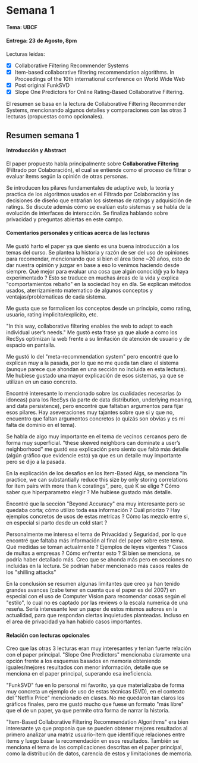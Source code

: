 # Semana 1

#### Tema: UBCF
#### Entrega: 23 de Agosto, 8pm
Lecturas leídas:
- [x] Collaborative Filtering Recommender Systems 
- [x] Item-based collaborative filtering recommendation algorithms. In Proceedings of the 10th international conference on World Wide Web
- [x] Post original FunkSVD
- [x] Slope One Predictors for Online Rating-Based Collaborative Filtering.

El resumen se basa en la lectura de Collaborative Filtering Recommender Systems, mencionando algunos detalles y comparaciones con las otras 3 lecturas (propuestas como opcionales).

## Resumen semana 1

#### Introducción y Abstract

El paper propuesto habla principalmente sobre **Collaborative Filtering** (Filtrado por Colaboración), el cual se entiende como el proceso de filtrar o evaluar ítems según la opinión de otras personas.

Se introducen los pilares fundamentales de adaptive web, la teoría y practica de los algoritmos usados en el Filtrado por Colaboración y las decisiones de diseño que entrañan los sistemas de ratings y adquisición de ratings. Se discute además cómo se evalúan esto sistemas y se habla de la evolución de interfaces de interacción. Se finaliza hablando sobre privacidad y preguntas abiertas en este campo.

#### Comentarios personales y criticas acerca de las lecturas

Me gustó harto el paper ya que siento es una buena introducción a los temas del curso.
Se plantea la historia y razón de ser del uso de opiniones para recomendar, mencionando que si bien el área tiene ~20 años, esto de dar nuestra opinión y juzgar en base a eso lo venimos haciendo desde siempre. Qué mejor para evaluar una cosa que algún conocid@ ya lo haya experimentado ?
Esto se traduce en muchas áreas de la vida y explica "comportamientos rebaño" en la sociedad hoy en día. Se explican métodos usados, aterrizamiento matematico de algunos conceptos y ventajas/problematicas de cada sistema.

Me gusta que se formalicen los conceptos desde un principio, como rating, usuario, rating implicito/explicito, etc. 

"In this way, collaborative filtering enables the web to adapt to each individual user’s needs."
Me gustó esta frase ya que alude a como los RecSys optimizan la web frente a su limitación de atención de usuario y de espacio en pantalla.

Me gustó lo del "meta-recommendation system" pero encontré que lo explican muy a la pasada, por lo que no me queda tan claro el sistema (aunque parece que ahondan en una sección no incluida en esta lectura). Me hubiese gustado una mayor explicación de esos sistemas, ya que se utilizan en un caso concreto.

Encontré interesante lo mencionado sobre las cualidades necesarias (o idoneas) para los RecSys (la parte de data distribution, underlying meaning, and data persistence), pero encontré que faltaban argumentos para fijar esos pilares. Hay aseveraciones muy tajantes sobre que si y que no, encuentro que faltan argumentos concretos (o quizás son obvias y es mi falta de dominio en el tema).

Se habla de algo muy importante en el tema de vecinos cercanos pero de forma muy superficial. "these skewed neighbors can dominate a user’s neighborhood" me gustó esa explicación pero siento que faltó más detalle (algún gráfico que evidencie esto) ya que es un detalle muy importante pero se dijo a la pasada.

En la explicación de los desafíos en los Item-Based Algs, se menciona "In practice, we can substantially reduce this size by only storing correlations for item pairs with more than k coratings", pero, qué K se elige ? Cómo saber que hiperparametro elegir ? Me hubiese gustado más detalle.

Encontré que la sección "Beyond Accuracy" era muy interesante pero se quedaba corta; cómo utilizo toda esa información ? Cuál priorizo ? Hay ejemplos concretos de usos de estas metricas ? Cómo las mezclo entre si, en especial si parto desde un cold start ?

Personalmente me interesa el tema de Privacidad y Seguridad, por lo que encontré que faltaba más información al final del paper sobre este tema. Qué medidas se toman actualmente ? Ejemplos de leyes vigentes ? Casos de multas a empresas ? Cómo enfrentar esto ?
Si bien se menciona, se podría haber detallado más. Creo que se ahonda más pero en secciones no incluidas en la lectura.
Se podrían haber mencionado más casos reales de los "shilling attacks"

En la conclusión se resumen algunas limitantes que creo ya han tenido grandes avances (cabe tener en cuenta que el paper es del 2007) en especial con el uso de Computer Vision para recomendar cosas según el "estilo", lo cual no es captado por las reviews o la escala numerica de una reseña. Sería interesante leer un paper de estos mismos autores en la actualidad, para que respondan ciertas inquietudes planteadas. 
Incluso en el area de privacidad ya han habido casos importantes.


#### Relación con lecturas opcionales

Creo que las otras 3 lecturas eran muy interesantes y tenian fuerte relación con el paper principal.
"Slope One Predictors" mencionaba claramente una opción frente a los esquemas basados en memoria obteniendo iguales/mejores resultados con menor información, detalle que se menciona en el paper principal, superando esa ineficiencia.

"FunkSVD" fue en lo personal mi favorito, ya que materializaba de forma muy concreta un ejemplo de uso de estas técnicas (SVD), en el contexto del "Netflix Price" mencionado en clases. No me quedaron tan claros los gráficos finales, pero me gustó mucho que fuese un formato "más libre" que el de un paper, ya que permite otra forma de narrar la historia.

"Item-Based Collaborative Filtering Recommendation Algorithms" era bien interesante ya que proponia que se pueden obtener mejores resultados al primero analizar una matriz usuario-item que identifique relaciones entre items y luego basar la recomendación en esos resultados. También se menciona el tema de las complicaciones descritas en el paper principal, como la distribución de datos, carencia de estos y limitaciones de memoria.